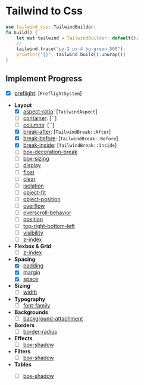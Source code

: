 # Tailwind to Css



```rust
use tailwind_css::TailwindBuilder;
fn build() {
    let mut tailwind = TailwindBuilder::default();
    // 
    tailwind.trace("py-2 px-4 bg-green-500");
    println!("{}", tailwind.build().unwrap())
}
```

## Implement Progress

- [x] [preflight](https://tailwindcss.com/docs/preflight): [`PreflightSystem`]
- **Layout**
  - [x] [aspect-ratio](https://tailwindcss.com/docs/aspect-ratio): [`TailwindAspect`]
  - [ ] [container](https://tailwindcss.com/docs/container): [``]
  - [ ] [columns](https://tailwindcss.com/docs/columns): [``]
  - [x] [break-after](https://tailwindcss.com/docs/break-after): [`TailwindBreak::After`]
  - [x] [break-before](https://tailwindcss.com/docs/break-before): [`TailwindBreak::Before`]
  - [x] [break-inside](https://tailwindcss.com/docs/break-inside): [`TailwindBreak::Inside`]
  - [ ] [box-decoration-break](https://tailwindcss.com/docs/box-decoration-break)
  - [ ] [box-sizing](https://tailwindcss.com/docs/box-sizing)
  - [ ] [display](https://tailwindcss.com/docs/display)
  - [ ] [float](https://tailwindcss.com/docs/display)
  - [ ] [clear](https://tailwindcss.com/docs/display)
  - [ ] [isolation](https://tailwindcss.com/docs/display)
  - [ ] [object-fit](https://tailwindcss.com/docs/display)
  - [ ] [object-position](https://tailwindcss.com/docs/display)
  - [ ] [overflow](https://tailwindcss.com/docs/display)
  - [ ] [overscroll-behavior](https://tailwindcss.com/docs/display)
  - [ ] [position](https://tailwindcss.com/docs/display)
  - [ ] [top-right-bottom-left](https://tailwindcss.com/docs/display)
  - [ ] [visibility](https://tailwindcss.com/docs/display)
  - [ ] [z-index](https://tailwindcss.com/docs/z-index)
- **Flexbox & Grid**
  - [ ] [z-index](https://tailwindcss.com/docs/flex-basis)
- **Spacing**
  - [x] [padding](https://tailwindcss.com/docs/padding)
  - [x] [margin](https://tailwindcss.com/docs/margin)
  - [x] [space](https://tailwindcss.com/docs/space)
- **Sizing**
  - [ ] [width](https://tailwindcss.com/docs/flex-basis)
- **Typography**
  - [ ] [font-family](https://tailwindcss.com/docs/font-family)
- **Backgrounds**
  - [ ] [background-attachment](https://tailwindcss.com/docs/background-attachment)
- **Borders**
  - [ ] [border-radius](https://tailwindcss.com/docs/background-attachment)
- **Effects**
  - [ ] [box-shadow](https://tailwindcss.com/docs/background-attachment)
- **Filters**
  - [ ] [box-shadow](https://tailwindcss.com/docs/background-attachment)
- **Tables**
  - [ ] [box-shadow](https://tailwindcss.com/docs/background-attachment)












